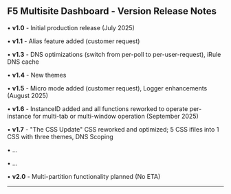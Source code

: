 ## F5 Multisite Dashboard - Version Release Notes

• **v1.0** - Initial production release (July 2025)

• **v1.1** - Alias feature added (customer request)

• **v1.3** - DNS optimizations (switch from per-poll to per-user-request), iRule DNS cache

• **v1.4** - New themes

• **v1.5** - Micro mode added (customer request), Logger enhancements (August 2025)

• **v1.6** - InstanceID added and all functions reworked to operate per-instance for multi-tab or multi-window operation (September 2025)

• **v1.7** - "The CSS Update" CSS reworked and optimized; 5 CSS ifiles into 1 CSS with three themes, DNS Scoping

• ...

• ...

• **v2.0** - Multi-partition functionality planned (No ETA)

---
